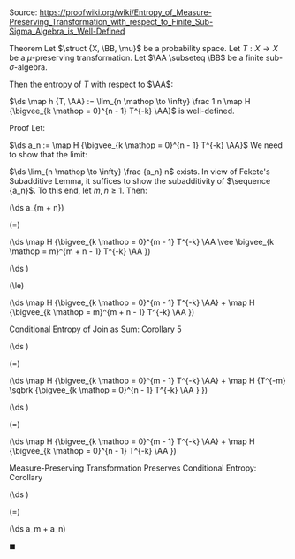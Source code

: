 # 

Source: https://proofwiki.org/wiki/Entropy_of_Measure-Preserving_Transformation_with_respect_to_Finite_Sub-Sigma_Algebra_is_Well-Defined

Theorem
Let $\struct {X, \BB, \mu}$ be a probability space.
Let $T: X \to X$ be a $\mu$-preserving transformation.
Let $\AA \subseteq \BB$ be a finite sub-$\sigma$-algebra.

Then the entropy of $T$ with respect to $\AA$:

$\ds \map h {T, \AA} := \lim_{n \mathop \to \infty} \frac 1 n \map H {\bigvee_{k \mathop = 0}^{n - 1} T^{-k} \AA}$
is well-defined.


Proof
Let:

$\ds a_n := \map H {\bigvee_{k \mathop = 0}^{n - 1} T^{-k} \AA}$
We need to show that the limit:

$\ds \lim_{n \mathop \to \infty} \frac {a_n} n$
exists.
In view of Fekete's Subadditive Lemma, it suffices to show the subadditivity of $\sequence {a_n}$.
To this end, let $m, n \ge 1$.
Then:














\(\ds a_{m + n}\)

\(=\)







\(\ds \map H {\bigvee_{k \mathop = 0}^{m - 1} T^{-k} \AA \vee \bigvee_{k \mathop = m}^{m + n - 1} T^{-k} \AA  }\)




















\(\ds \)

\(\le\)







\(\ds \map H {\bigvee_{k \mathop = 0}^{m - 1} T^{-k} \AA} + \map H {\bigvee_{k \mathop = m}^{m + n - 1} T^{-k} \AA  }\)





Conditional Entropy of Join as Sum: Corollary $5$














\(\ds \)

\(=\)







\(\ds \map H {\bigvee_{k \mathop = 0}^{m - 1} T^{-k} \AA} + \map H {T^{-m} \sqbrk {\bigvee_{k \mathop = 0}^{n - 1} T^{-k} \AA } }\)




















\(\ds \)

\(=\)







\(\ds \map H {\bigvee_{k \mathop = 0}^{m - 1} T^{-k} \AA} + \map H {\bigvee_{k \mathop = 0}^{n - 1} T^{-k} \AA  }\)





Measure-Preserving Transformation Preserves Conditional Entropy: Corollary














\(\ds \)

\(=\)







\(\ds a_m + a_n\)









$\blacksquare$





